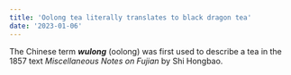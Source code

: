 ```yaml
---
title: 'Oolong tea literally translates to black dragon tea'
date: '2023-01-06'
---
```


The Chinese term ***wulong*** (oolong) was first used to describe a tea in the 1857 text *Miscellaneous Notes on Fujian* by Shi Hongbao.
